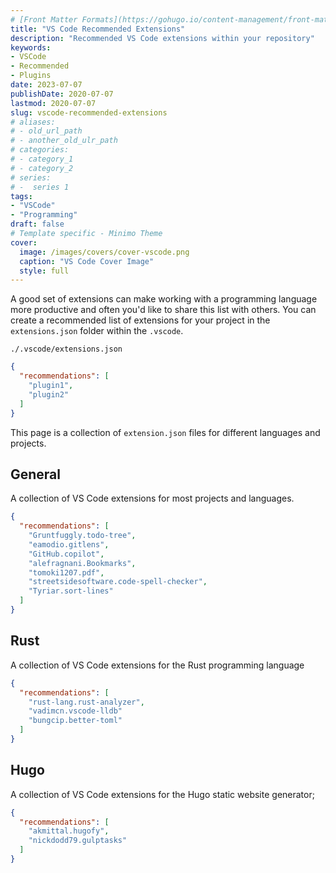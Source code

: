 ```yaml
---
# [Front Matter Formats](https://gohugo.io/content-management/front-matter/)
title: "VS Code Recommended Extensions"
description: "Recommended VS Code extensions within your repository"
keywords:
- VSCode
- Recommended
- Plugins
date: 2023-07-07
publishDate: 2020-07-07
lastmod: 2020-07-07
slug: vscode-recommended-extensions
# aliases:
# - old_url_path
# - another_old_ulr_path
# categories:
# - category_1
# - category_2
# series:
# -  series 1
tags:
- "VSCode"
- "Programming"
draft: false
# Template specific - Minimo Theme
cover:
  image: /images/covers/cover-vscode.png
  caption: "VS Code Cover Image"
  style: full
---
```


A good set of extensions can make working with a programming language more productive and often you'd like to share this list with others. You can create a recommended list of extensions for your project in the `extensions.json` folder within the `.vscode`.

`./.vscode/extensions.json`

```json
{
  "recommendations": [
    "plugin1", 
    "plugin2"
  ]
}
```

This page is a collection of `extension.json` files for different languages and projects.

## General

A collection of VS Code extensions for most projects and languages.

```json
{
  "recommendations": [
    "Gruntfuggly.todo-tree", 
    "eamodio.gitlens",
    "GitHub.copilot",
    "alefragnani.Bookmarks",
    "tomoki1207.pdf",
    "streetsidesoftware.code-spell-checker",
    "Tyriar.sort-lines"
  ]
}
```

## Rust

A collection of VS Code extensions for the Rust programming language

```json
{
  "recommendations": [
    "rust-lang.rust-analyzer",
    "vadimcn.vscode-lldb"
    "bungcip.better-toml"
  ]
}
```

## Hugo

A collection of VS Code extensions for the Hugo static website generator;

```json
{
  "recommendations": [
    "akmittal.hugofy",
    "nickdodd79.gulptasks"
  ]
}
```
